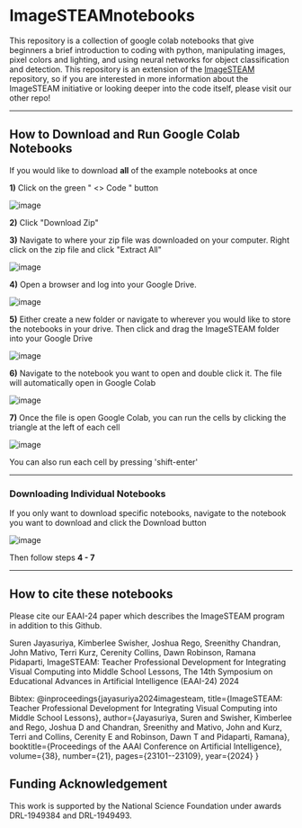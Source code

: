 # ImageSTEAMnotebooks
This repository is a collection of google colab notebooks that give beginners a brief introduction to coding with python, manipulating images, pixel colors and lighting, and using neural networks for object classification and detection. This repository is an extension of the [ImageSTEAM](https://github.com/ImagingLyceum-ASU/ImageSTEAM) repository, so if you are interested in more information about the ImageSTEAM initiative or looking deeper into the code itself, please visit our other repo! 

---

## How to Download and Run Google Colab Notebooks
If you would like to download **all** of the example notebooks at once

**1)** Click on the green " <> Code " button

![image](https://github.com/user-attachments/assets/af07181f-c305-4646-996f-11865f9dcb6f)


**2)** Click "Download Zip" 

**3)** Navigate to where your zip file was downloaded on your computer. Right click on the zip file and click "Extract All"

![image](https://github.com/user-attachments/assets/42d6aed7-143d-4463-bdc6-44aabf72f2ff)


**4)** Open a browser and log into your Google Drive. 

![image](https://github.com/user-attachments/assets/5b37f855-fb2b-40cd-a27e-a286c125a07f)




**5)** Either create a new folder or navigate to wherever you would like to store the notebooks in your drive. Then click and drag the ImageSTEAM folder into your Google Drive

![image](https://github.com/user-attachments/assets/2ba222a7-16fc-4212-a47e-3618a2031467)


**6)** Navigate to the notebook you want to open and double click it. The file will automatically open in Google Colab

![image](https://github.com/user-attachments/assets/92db821c-2f20-44ff-9488-6b1e38ab9c21)


**7)** Once the file is open Google Colab, you can run the cells by clicking the triangle at the left of each cell

![image](https://github.com/user-attachments/assets/e78c24a4-7890-4f29-bfdf-aea38bbe5749)

You can also run each cell by pressing 'shift-enter'

---

### Downloading Individual Notebooks

If you only want to download specific notebooks, navigate to the notebook you want to download and click the Download button

![image](https://github.com/user-attachments/assets/66e8eb26-eb75-45a0-8428-3d3777af0744)

Then follow steps **4 - 7**

---
## How to cite these notebooks
Please cite our EAAI-24 paper which describes the ImageSTEAM program in addition to this Github.

Suren Jayasuriya, Kimberlee Swisher, Joshua Rego, Sreenithy Chandran, John Mativo, Terri Kurz, Cerenity Collins, Dawn Robinson, Ramana Pidaparti, ImageSTEAM: Teacher Professional Development for Integrating Visual Computing into Middle School Lessons, The 14th Symposium on Educational Advances in Artificial Intelligence (EAAI-24) 2024

Bibtex:
@inproceedings{jayasuriya2024imagesteam,
  title={ImageSTEAM: Teacher Professional Development for Integrating Visual Computing into Middle School Lessons},
  author={Jayasuriya, Suren and Swisher, Kimberlee and Rego, Joshua D and Chandran, Sreenithy and Mativo, John and Kurz, Terri and Collins, Cerenity E and Robinson, Dawn T and Pidaparti, Ramana},
  booktitle={Proceedings of the AAAI Conference on Artificial Intelligence},
  volume={38},
  number={21},
  pages={23101--23109},
  year={2024}
}

## Funding Acknowledgement
This work is supported by the National Science Foundation under awards DRL-1949384 and DRL-1949493. 
